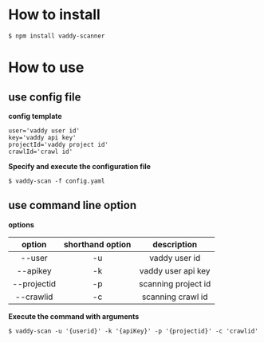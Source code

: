 # How to install

```
$ npm install vaddy-scanner
```

# How to use

## use config file

**config template**
```
user='vaddy user id'
key='vaddy api key'
projectId='vaddy project id'
crawlId='crawl id'
```

**Specify and execute the configuration file**
```
$ vaddy-scan -f config.yaml
```

## use command line option

**options**

| option | shorthand option | description |
| :-: | :-: | :-: |
| --user | -u | vaddy user id |
| --apikey | -k | vaddy user api key |
| --projectid | -p | scanning project id |
| --crawlid | -c | scanning crawl id |

**Execute the command with arguments**

```
$ vaddy-scan -u '{userid}' -k '{apiKey}' -p '{projectid}' -c 'crawlid'
```